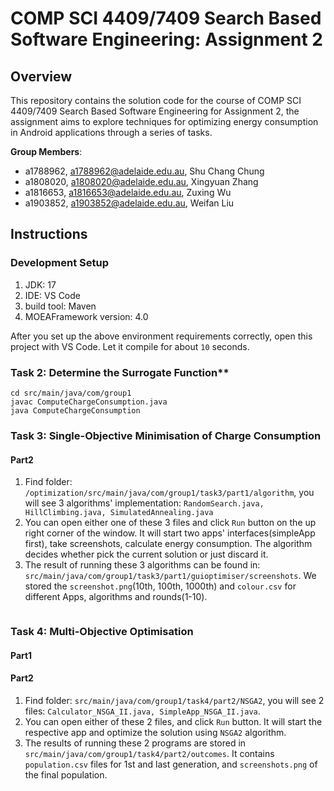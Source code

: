 # COMP SCI 4409/7409 Search Based Software Engineering: Assignment 2

## Overview
This repository contains the solution code for the course of COMP SCI 4409/7409 Search Based Software Engineering for Assignment 2, the assignment aims to explore techniques for optimizing energy consumption in Android applications through a series of tasks.

**Group Members**:
* a1788962, a1788962@adelaide.edu.au, Shu Chang Chung
* a1808020, a1808020@adelaide.edu.au, Xingyuan Zhang
* a1816653, a1816653@adelaide.edu.au, Zuxing Wu
* a1903852, a1903852@adelaide.edu.au, Weifan Liu

## Instructions
### Development Setup
1. JDK: 17
2. IDE: VS Code
3. build tool: Maven
4. MOEAFramework version: 4.0

After you set up the above environment requirements correctly, open this project with VS Code. Let it compile for about `10` seconds.

### Task 2: Determine the Surrogate Function**
```console
cd src/main/java/com/group1
javac ComputeChargeConsumption.java
java ComputeChargeConsumption
```

### Task 3: Single-Objective Minimisation of Charge Consumption 
#### Part2
1. Find folder: `/optimization/src/main/java/com/group1/task3/part1/algorithm`, you will see 3 algorithms' implementation:
`RandomSearch.java, HillClimbing.java, SimulatedAnnealing.java`
2. You can open either one of these 3 files and click `Run` button on the up right corner of the window. It will start two apps' interfaces(simpleApp first), take screenshots, calculate energy consumption. The algorithm decides whether pick the current solution or just discard it.
3. The result of running these 3 algorithms can be found in: `src/main/java/com/group1/task3/part1/guioptimiser/screenshots`. We stored the `screenshot.png`(10th, 100th, 1000th) and `colour.csv` for different Apps, algorithms and rounds(1-10).

```console

```

### Task 4: Multi-Objective Optimisation
#### Part1

#### Part2
1. Find folder: `src/main/java/com/group1/task4/part2/NSGA2`, you will see 2 files: `Calculator_NSGA_II.java, SimpleApp_NSGA_II.java`.
2. You can open either of these 2 files, and click `Run` button. It will start the respective app and optimize the solution using `NSGA2` algorithm.
3. The results of running these 2 programs are stored in `src/main/java/com/group1/task4/part2/outcomes`. It contains `population.csv` files for 1st and last generation, and `screenshots.png` of the final population.
```console

```
